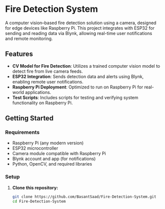 # Fire Detection System

A computer vision–based fire detection solution using a camera, designed for edge devices like Raspberry Pi. This project integrates with ESP32 for sending and reading data via Blynk, allowing real-time user notifications and remote monitoring.

## Features

- **CV Model for Fire Detection**: Utilizes a trained computer vision model to detect fire from live camera feeds.
- **ESP32 Integration**: Sends detection data and alerts using Blynk, enabling remote user notifications.
- **Raspberry Pi Deployment**: Optimized to run on Raspberry Pi for real-world applications.
- **Test Scripts**: Includes scripts for testing and verifying system functionality on Raspberry Pi.

## Getting Started

### Requirements

- Raspberry Pi (any modern version)
- ESP32 microcontroller
- Camera module compatible with Raspberry Pi
- Blynk account and app (for notifications)
- Python, OpenCV, and required libraries

### Setup

1. **Clone this repository:**
   ```bash
   git clone https://github.com/BasantSaad/Fire-Detection-System.git
   cd Fire-Detection-System
